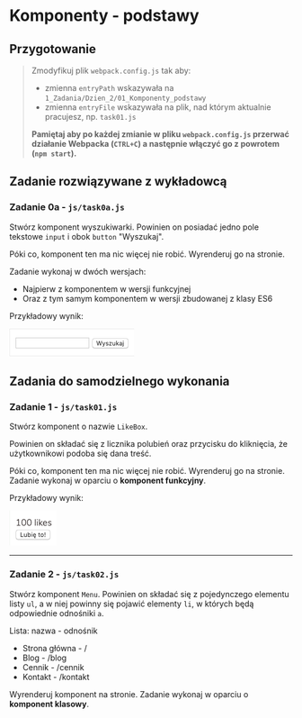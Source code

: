 # Komponenty - podstawy

## Przygotowanie
> Zmodyfikuj plik `webpack.config.js` tak aby:
> - zmienna `entryPath` wskazywała na `1_Zadania/Dzien_2/01_Komponenty_podstawy`
> - zmienna `entryFile` wskazywała na plik, nad którym aktualnie pracujesz, np. `task01.js`
>
> **Pamiętaj aby po każdej zmianie w pliku `webpack.config.js` przerwać działanie Webpacka (`CTRL+C`) a następnie włączyć go z powrotem (`npm start`).**


## Zadanie rozwiązywane z wykładowcą

### Zadanie 0a - `js/task0a.js`

Stwórz komponent wyszukiwarki. Powinien on posiadać jedno pole tekstowe `input` i obok `button` "Wyszukaj".

Póki co, komponent ten ma nic więcej nie robić. Wyrenderuj go na stronie.

Zadanie wykonaj w dwóch wersjach:

- Najpierw z komponentem w wersji funkcyjnej
- Oraz z tym samym komponentem w wersji zbudowanej z klasy ES6

Przykładowy wynik:

![](img/task0a.png)


## Zadania do samodzielnego wykonania

### Zadanie 1 - `js/task01.js`

Stwórz komponent o nazwie `LikeBox`.

Powinien on składać się z licznika polubień oraz przycisku do kliknięcia, że użytkownikowi podoba się dana treść.

Póki co, komponent ten ma nic więcej nie robić. Wyrenderuj go na stronie. Zadanie wykonaj w oparciu o **komponent funkcyjny**.

Przykładowy wynik:

![](img/task01.png)

---

### Zadanie 2 - `js/task02.js`

Stwórz komponent `Menu`. Powinien on składać się z pojedynczego elementu listy `ul`, a w niej powinny się pojawić elementy `li`, w których będą odpowiednie odnośniki `a`.

Lista: nazwa - odnośnik

- Strona główna - /
- Blog - /blog
- Cennik - /cennik
- Kontakt - /kontakt

Wyrenderuj komponent na stronie. Zadanie wykonaj w oparciu o **komponent klasowy**.
